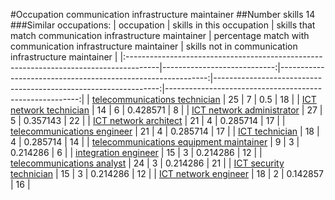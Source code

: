 #Occupation communication infrastructure maintainer
##Number skills 14
###Similar occupations:
| occupation                                                                            |   skills in this occupation |   skills that match communication infrastructure maintainer |   percentage match with communication infrastructure maintainer |   skills not in communication infrastructure maintainer |
|:--------------------------------------------------------------------------------------|----------------------------:|------------------------------------------------------------:|----------------------------------------------------------------:|--------------------------------------------------------:|
| [telecommunications technician](telecommunications_technician.md)                     |                          25 |                                                           7 |                                                        0.5      |                                                      18 |
| [ICT network technician](ICT_network_technician.md)                                   |                          14 |                                                           6 |                                                        0.428571 |                                                       8 |
| [ICT network administrator](ICT_network_administrator.md)                             |                          27 |                                                           5 |                                                        0.357143 |                                                      22 |
| [ICT network architect](ICT_network_architect.md)                                     |                          21 |                                                           4 |                                                        0.285714 |                                                      17 |
| [telecommunications engineer](telecommunications_engineer.md)                         |                          21 |                                                           4 |                                                        0.285714 |                                                      17 |
| [ICT technician](ICT_technician.md)                                                   |                          18 |                                                           4 |                                                        0.285714 |                                                      14 |
| [telecommunications equipment maintainer](telecommunications_equipment_maintainer.md) |                           9 |                                                           3 |                                                        0.214286 |                                                       6 |
| [integration engineer](integration_engineer.md)                                       |                          15 |                                                           3 |                                                        0.214286 |                                                      12 |
| [telecommunications analyst](telecommunications_analyst.md)                           |                          24 |                                                           3 |                                                        0.214286 |                                                      21 |
| [ICT security technician](ICT_security_technician.md)                                 |                          15 |                                                           3 |                                                        0.214286 |                                                      12 |
| [ICT network engineer](ICT_network_engineer.md)                                       |                          18 |                                                           2 |                                                        0.142857 |                                                      16 |

